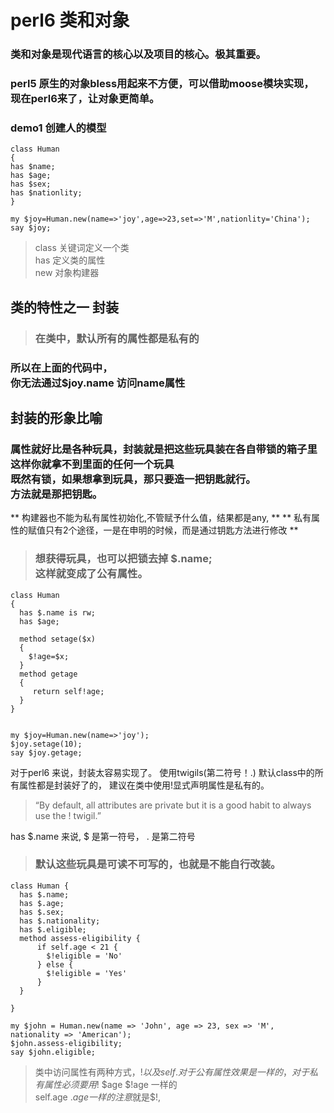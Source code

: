 # perl6 类和对象

### 类和对象是现代语言的核心以及项目的核心。极其重要。

### perl5 原生的对象bless用起来不方便，可以借助moose模块实现，<br>现在perl6来了，让对象更简单。

### demo1 创建人的模型
```perl6
class Human
{
has $name;
has $age;
has $sex;
has $nationlity;
}

my $joy=Human.new(name=>'joy',age=>23,set=>'M',nationlity='China');
say $joy;
```

> class 关键词定义一个类<br>
> has  定义类的属性 <br>
> new  对象构建器

## 类的特性之一 封装
>### 在类中，默认所有的属性都是私有的<br>
### 所以在上面的代码中，<br>你无法通过$joy.name 访问name属性

## 封装的形象比喻
### 属性就好比是各种玩具，封装就是把这些玩具装在各自带锁的箱子里<br>这样你就拿不到里面的任何一个玩具<br>既然有锁，如果想拿到玩具，那只要造一把钥匙就行。<br>方法就是那把钥匙。

** 构建器也不能为私有属性初始化,不管赋予什么值，结果都是any,  **
** 私有属性的赋值只有2个途径，一是在申明的时候，而是通过钥匙方法进行修改 **
> ### 想获得玩具，也可以把锁去掉 $.name; <br>  这样就变成了公有属性。

```perl6
class Human
{
  has $.name is rw;
  has $age;

  method setage($x)
  {
    $!age=$x;
  }
  method getage
  {
     return self!age;
  }
}


my $joy=Human.new(name=>'joy');
$joy.setage(10);
say $joy.getage;
```

对于perl6 来说，封装太容易实现了。
使用twigils(第二符号！.)
默认class中的所有属性都是封装好了的，
建议在类中使用!显式声明属性是私有的。
> “By default, all attributes are private but it is a good habit to always use the ! twigil.”

has $.name 来说,  $ 是第一符号， . 是第二符号

> ### 默认这些玩具是可读不可写的，也就是不能自行改装。

```perl6
class Human {
  has $.name;
  has $.age;
  has $.sex;
  has $.nationality;
  has $.eligible;
  method assess-eligibility {
      if self.age < 21 {
        $!eligible = 'No'
      } else {
        $!eligible = 'Yes'
      }
  }

}

my $john = Human.new(name => 'John', age => 23, sex => 'M', nationality => 'American');
$john.assess-eligibility;
say $john.eligible;
```
> 类中访问属性有两种方式，$! 以及self. 对于公有属性效果是一样的，
对于私有属性必须要用$!
>$age   $!age  一样的<br>
>self.age   $.age 一样的 注意$就是$!,
